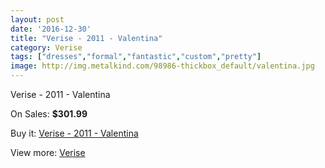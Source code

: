 ```yaml
---
layout: post
date: '2016-12-30'
title: "Verise - 2011 - Valentina"
category: Verise
tags: ["dresses","formal","fantastic","custom","pretty"]
image: http://img.metalkind.com/98986-thickbox_default/valentina.jpg
---
```

Verise - 2011 - Valentina

On Sales: **$301.99**
<a href="https://www.metalkind.com/en/verise/5538-valentina.html"><amp-img layout="responsive" width="600" height="600" src="//img.metalkind.com/98986-thickbox_default/valentina.jpg" alt="Verise - 2011 - Valentina 0" /></a>

Buy it: [Verise - 2011 - Valentina](https://www.metalkind.com/en/verise/5538-valentina.html "Verise - 2011 - Valentina")

View more: [Verise](https://www.metalkind.com/en/196-verise "Verise")